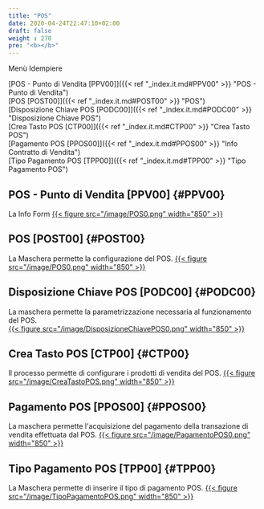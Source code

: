 ```yaml
---
title: "POS"
date: 2020-04-24T22:47:10+02:00
draft: false
weight : 270
pre: "<b></b>"
---
```


Menù Idempiere

[POS - Punto di Vendita [PPV00]]({{< ref "_index.it.md#PPV00" >}} "POS - Punto di Vendita") <br>
[POS [POST00]]({{< ref "_index.it.md#POST00" >}} "POS") <br>
[Disposizione Chiave POS [PODC00]]({{< ref "_index.it.md#PODC00" >}} "Disposizione Chiave POS") <br>
[Crea Tasto POS [CTP00]]({{< ref "_index.it.md#CTP00" >}} "Crea Tasto POS") <br>
[Pagamento POS [PPOS00]]({{< ref "_index.it.md#PPOS00" >}} "Info Contratto di Vendita") <br>
[Tipo Pagamento POS [TPP00]]({{< ref "_index.it.md#TPP00" >}} "Tipo Pagamento POS") <br>


## POS - Punto di Vendita [PPV00] {#PPV00}
La Info Form 
[{{< figure src="/image/POS0.png"  width="850"  >}}](/image/POST0.png)
## POS [POST00] {#POST00}
La Maschera permette la configurazione del POS.
[{{< figure src="/image/POS0.png"  width="850"  >}}](/image/POST0.png)
## Disposizione Chiave POS [PODC00] {#PODC00}
La maschera permette la parametrizzazione necessaria al funzionamento del POS.  
[{{< figure src="/image/DisposizioneChiavePOS0.png"  width="850"  >}}](/image/DisposizioneChiavePOS0.png)
## Crea Tasto POS [CTP00] {#CTP00}
Il processo permette di configurare i prodotti di vendita del POS.
[{{< figure src="/image/CreaTastoPOS.png"  width="850"  >}}](/image/CreaTastoPOS.png)
## Pagamento POS [PPOS00] {#PPOS00}
La maschera permette l'acquisizione del pagamento della transazione di vendita effettuata dal POS.
[{{< figure src="/image/PagamentoPOS0.png"  width="850"  >}}](/image/PagamentoPOS0.png)
## Tipo Pagamento POS [TPP00] {#TPP00}
La Maschera permette di inserire il tipo di pagamento POS.
[{{< figure src="/image/TipoPagamentoPOS.png"  width="850"  >}}](/image/TipoPagamentoPOS.png)
